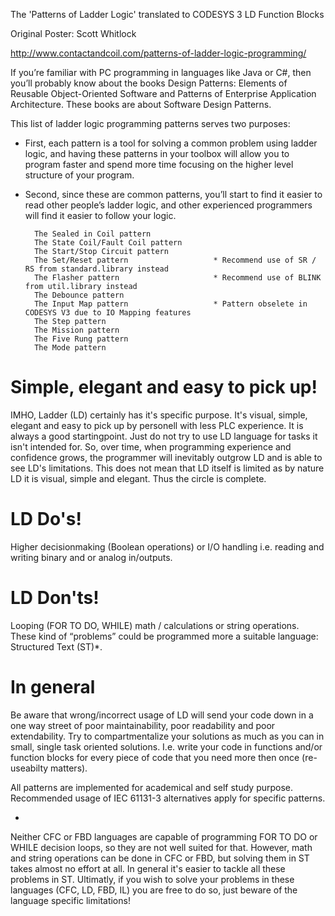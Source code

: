 The 'Patterns of Ladder Logic' translated to CODESYS 3 LD Function Blocks

Original Poster: Scott Whitlock

http://www.contactandcoil.com/patterns-of-ladder-logic-programming/

If you’re familiar with PC programming in languages like Java or C#, then you’ll probably know about the books Design Patterns: Elements of Reusable Object-Oriented Software and Patterns of Enterprise Application Architecture. These books are about Software Design Patterns.

This list of ladder logic programming patterns serves two purposes: 

* First, each pattern is a tool for solving a common problem using ladder logic, and having these patterns in your toolbox will allow you to program faster and spend more time focusing on the higher level structure of your program. 

* Second, since these are common patterns, you’ll start to find it easier to read other people’s ladder logic, and other experienced programmers will find it easier to follow your logic.

        The Sealed in Coil pattern              
        The State Coil/Fault Coil pattern               
        The Start/Stop Circuit pattern                          
        The Set/Reset pattern                   * Recommend use of SR / RS from standard.library instead
        The Flasher pattern                     * Recommend use of BLINK from util.library instead
        The Debounce pattern
        The Input Map pattern                   * Pattern obselete in CODESYS V3 due to IO Mapping features
        The Step pattern
        The Mission pattern
        The Five Rung pattern
        The Mode pattern


# Simple, elegant and easy to pick up!
IMHO, Ladder (LD) certainly has it's specific purpose. It's visual, simple, elegant and easy to pick up by personell with less PLC experience. It is always a good startingpoint. 
Just do not try to use LD language for tasks it isn't intended for. So, over time, when programming experience and confidence grows, the programmer will inevitably outgrow LD and is able to see LD's limitations. This does not mean that LD itself is limited as by nature LD it is visual, simple and elegant. Thus the circle is complete. 

# LD Do's!
Higher decisionmaking (Boolean operations) or I/O handling i.e. reading and writing binary and or analog in/outputs.

# LD Don'ts!
Looping (FOR TO DO, WHILE) math / calculations or string operations. 
These kind of “problems” could be programmed more a suitable language: Structured Text (ST)*.

# In general
Be aware that wrong/incorrect usage of LD will send your code down in a one way street of poor maintainability, poor readability and poor extendability. 
Try to compartmentalize your solutions as much as you can in small, single task oriented solutions. I.e. write your code in functions and/or function blocks for every piece of code that you need more then once (re-useabilty matters).


All patterns are implemented for academical and self study purpose. 
Recommended usage of IEC 61131-3 alternatives apply for specific patterns.



* 
Neither CFC or FBD languages are capable of programming FOR TO DO or WHILE decision loops, so they are not well suited for that. However, math and string operations can be done in CFC or FBD, but solving them in ST takes almost no effort at all. In general it's easier to tackle all these problems in ST. Ultimatly, if you wish to solve your problems in these languages (CFC, LD, FBD, IL) you are free to do so, just beware of the language specific limitations!
